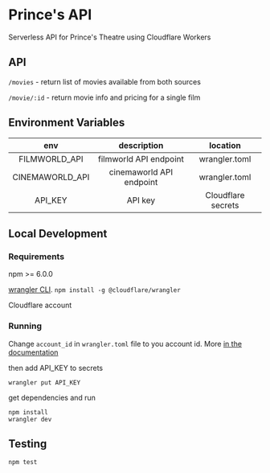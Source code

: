 # Prince's API

Serverless API for Prince's Theatre using Cloudflare Workers

## API

`/movies` - return list of movies available from both sources

`/movie/:id` - return movie info and pricing for a single film

## Environment Variables

|       env       |       description        |      location      |
| :-------------: | :----------------------: | :----------------: |
|  FILMWORLD_API  |  filmworld API endpoint  |   wrangler.toml    |
| CINEMAWORLD_API | cinemaworld API endpoint |   wrangler.toml    |
|     API_KEY     |         API key          | Cloudflare secrets |

## Local Development

### Requirements

npm >= 6.0.0

[wrangler CLI](https://developers.cloudflare.com/workers/).
`npm install -g @cloudflare/wrangler`

Cloudflare account

### Running

Change `account_id` in `wrangler.toml` file to you account id.
More [in the documentation](https://workers.cloudflare.com/docs/quickstart/configuring-and-publishing/)

then add API_KEY to secrets

```
wrangler put API_KEY
```

get dependencies and run

```
npm install
wrangler dev
```

## Testing

```
npm test
```
